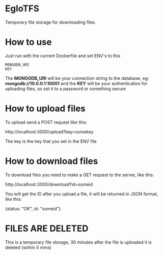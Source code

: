 # EgloTFS
Temporary file storage for downloading files

# How to use
Just run with the current Dockerfile and set ENV's to this

```
MONGODB_URI
KEY
```

The **MONGODB_URI** will be your connection string to the database, eg: **mongodb://10.0.0.1:10001**
and the **KEY** will be your authentication for uploading files, so set it to a password or something secure

# How to upload files
To upload send a POST request like this:

http://localhost:3000/upload?key=somekey

The key is the key that you set in the ENV file

# How to download files
To download files you need to make a GET request to the server, like this:

http://localhost:3000/download?id=someid

You will get the ID after you upload a file, it will be returned in JSON format, like this:

{status: "OK", id: "someid"}

# FILES ARE DELETED
This is a temporary file storage, 30 minutes after the file is uploaded it is deleted (within 5 mins)
